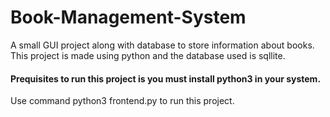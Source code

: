 # Book-Management-System
A small GUI project along with database to store information about books.
This project is made using python and the database used is sqllite.
<h4>Prequisites to run this project is you must install python3 in your system.</h4>
Use command python3 frontend.py to run this project.
